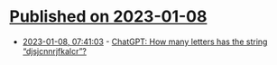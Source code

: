 # [Published on 2023-01-08](index.md)

* [2023-01-08, 07:41:03](https://news.ycombinator.com/item?id=34296983) - [ChatGPT: How many letters has the string “djsjcnnrjfkalcr”?](https://news.ycombinator.com/item?id=34296983)
